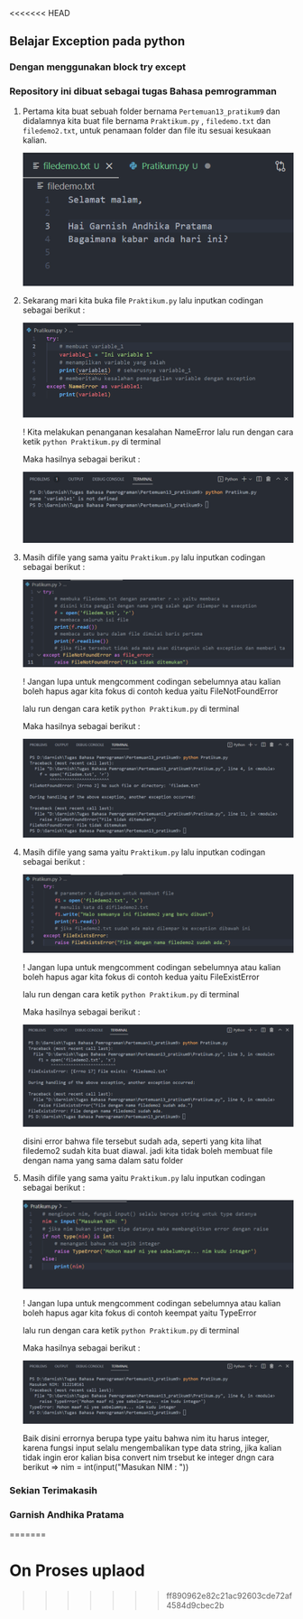 <<<<<<< HEAD
## Belajar Exception pada python
### Dengan menggunakan block try except
### Repository ini dibuat sebagai tugas Bahasa pemrogramman

1. Pertama kita buat sebuah folder bernama `Pertemuan13_pratikum9` dan didalamnya kita buat file bernama `Praktikum.py` , `filedemo.txt` dan `filedemo2.txt`, untuk penamaan folder dan file itu sesuai kesukaan kalian.

   ![pict](Pict/FileDemo.png)

2. Sekarang mari kita buka file `Praktikum.py` lalu inputkan codingan sebagai berikut :

   ![pict](Pict/Command1.png)

    ! Kita melakukan penanganan kesalahan NameError
    lalu run dengan cara ketik `python Praktikum.py` di terminal

    Maka hasilnya sebagai berikut :

   ![pict](Pict/Run%201.png)

3. Masih difile yang sama yaitu `Praktikum.py` lalu inputkan codingan sebagai berikut :

   ![pict](Pict/Command2.png)

    ! Jangan lupa untuk mengcomment codingan sebelumnya atau kalian boleh hapus agar kita fokus di contoh kedua yaitu FileNotFoundError

    lalu run dengan cara ketik `python Praktikum.py` di terminal

    Maka hasilnya sebagai berikut :

   ![pict](Pict/Run%202.png)

4. Masih difile yang sama yaitu `Praktikum.py` lalu inputkan codingan sebagai berikut :

   ![pict](Pict/Command3.png)

    ! Jangan lupa untuk mengcomment codingan sebelumnya atau kalian boleh hapus agar kita fokus di contoh kedua yaitu FileExistError

    lalu run dengan cara ketik `python Praktikum.py` di terminal

    Maka hasilnya sebagai berikut :

   ![pict](Pict/Run%203.png)

   disini error bahwa file tersebut sudah ada, seperti yang kita lihat filedemo2 sudah kita buat diawal. jadi kita tidak boleh membuat file dengan nama yang sama dalam satu folder

5. Masih difile yang sama yaitu `Praktikum.py` lalu inputkan codingan sebagai berikut :

   ![pict](Pict/Command4.png)

    ! Jangan lupa untuk mengcomment codingan sebelumnya atau kalian boleh hapus agar kita fokus di contoh keempat yaitu TypeError

    lalu run dengan cara ketik `python Praktikum.py` di terminal

    Maka hasilnya sebagai berikut :

   ![pict](Pict/Run%204.png)

    Baik disini errornya berupa type yaitu bahwa nim itu harus integer, karena fungsi input selalu mengembalikan type data string, jika kalian tidak ingin eror kalian bisa convert nim trsebut ke integer dngn cara berikut => nim = int(input("Masukan NIM : "))

### Sekian Terimakasih 
### Garnish Andhika Pratama
=======
# On Proses uplaod
>>>>>>> ff890962e82c21ac92603cde72af4584d9cbec2b
